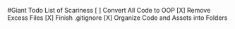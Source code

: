 #Giant Todo List of Scariness
[ ] Convert All Code to OOP
[X] Remove Excess Files
[X] Finish .gitignore
[X] Organize Code and Assets into Folders
